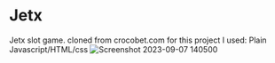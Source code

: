 # Jetx
Jetx slot game. cloned from crocobet.com
for this project I used: Plain Javascript/HTML/css
![Screenshot 2023-09-07 140500](https://github.com/Jekson365/Jetx/assets/95965429/f1c2a0fc-abfa-441f-806b-1af92ae7c3c1)

